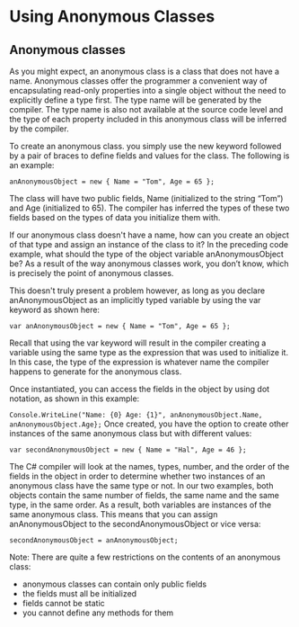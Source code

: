 # Using Anonymous Classes
## Anonymous classes
As you might expect, an anonymous class is a class that does not have a name. Anonymous classes offer the programmer a convenient way of encapsulating read-only properties into a single object without the need to explicitly define a type first. The type name will be generated by the compiler. The type name is also not available at the source code level and the type of each property included in this anonymous class will be inferred by the compiler.

To create an anonymous class. you simply use the new keyword followed by a pair of braces to define fields and values for the class. The following is an example:

``` anAnonymousObject = new { Name = "Tom", Age = 65 }; ```

The class will have two public fields, Name (initialized to the string “Tom”) and Age (initialized to 65). The compiler has inferred the types of these two fields based on the types of data you initialize them with.

If our anonymous class doesn't have a name, how can you create an object of that type and assign an instance of the class to it? In the preceding code example, what should the type of the object variable anAnonymousObject be? As a result of the way anonymous classes work, you don’t know, which is precisely the point of anonymous classes.

This doesn't truly present a problem however, as long as you declare anAnonymousObject as an implicitly typed variable by using the var keyword as shown here:

```var anAnonymousObject = new { Name = "Tom", Age = 65 };```

Recall that using the var keyword will result in the compiler creating a variable using the same type as the expression that was used to initialize it. In this case, the type of the expression is whatever name the compiler happens to generate for the anonymous class.

Once instantiated, you can access the fields in the object by using dot notation, as shown in this example:

```Console.WriteLine("Name: {0} Age: {1}", anAnonymousObject.Name, anAnonymousObject.Age};```
Once created, you have the option to create other instances of the same anonymous class but with different values:

```var secondAnonymousObject = new { Name = "Hal", Age = 46 };```

The C# compiler will look at the names, types, number, and the order of the fields in the object in order to determine whether two instances of an anonymous class have the same type or not. In our two examples, both objects contain the same number of fields, the same name and the same type, in the same order. As a result, both variables are instances of the same anonymous class. This means that you can assign anAnonymousObject to the secondAnonymousObject or vice versa:

```secondAnonymousObject = anAnonymousObject;```

Note: There are quite a few restrictions on the contents of an anonymous class:

* anonymous classes can contain only public fields
* the fields must all be initialized
* fields cannot be static
* you cannot define any methods for them
